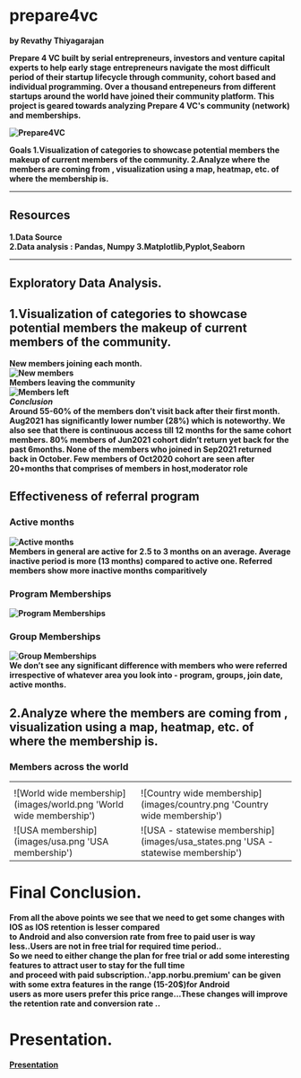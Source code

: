 # prepare4vc
<b> by Revathy Thiyagarajan  

Prepare 4 VC built by serial entrepreneurs, investors and venture capital experts to help early stage entrepreneurs navigate the 
most difficult period of their startup lifecycle through community, cohort based and individual programming.
Over a thousand entrepeneurs from different startups around the world have joined their community platform.
This project is geared towards analyzing Prepare 4 VC's community (network) and memberships.

![Prepare4VC](images/prepare4vc.jpg 'Prepare4VC')   


Goals
1.Visualization of categories to showcase potential members the makeup of current members of the community.
2.Analyze where the members are coming from , visualization using a map, heatmap, etc. of where the membership is.
  
*** 

## Resources
1.Data Source   
2.Data analysis : Pandas, Numpy
3.Matplotlib,Pyplot,Seaborn
  
***
## Exploratory Data Analysis.  

## 1.Visualization of categories to showcase potential members the makeup of current members of the community.  
 
<b>New members joining each month.  
![New members](images/joindate.png 'New members')  
<b>Members leaving the community  
![Members left](images/lastvisittime.png 'Members left')  
***Conclusion***  
Around 55-60% of the members don’t visit back after their first month.
Aug2021 has significantly lower number (28%) which is noteworthy.
We also see that there is continuous access till 12 months for the same cohort members.
80% members of Jun2021 cohort didn’t return yet back for the past 6months.
None of the members who joined in Sep2021 returned back in October. 
Few members of Oct2020 cohort are seen after 20+months that comprises of members in host,moderator role

## Effectiveness of referral program  
### Active months  
![Active months](images/active.png 'Active months')   
Members in general are active for 2.5 to 3 months on an average.
Average inactive period is more (13 months) compared to active one.
Referred members show more inactive months comparitively

### Program Memberships
![Program Memberships](images/program_compare.png 'Program Memberships')  

### Group Memberships
![Group Memberships](images/groups_compare.png 'Group Memberships')  
We don’t see any significant difference with members who were referred irrespective of whatever area you look into - program, groups, join date, active months.  

## 2.Analyze where the members are coming from , visualization using a map, heatmap, etc. of where the membership is.  

### Members across the world  
<table>
<th>
<tr>
<td>![World wide membership](images/world.png 'World wide membership') </td>
<td>![Country wide membership](images/country.png 'Country wide membership') </td>
</tr>
<tr>
<td>![USA membership](images/usa.png 'USA membership') </td>
<td>![USA - statewise membership](images/usa_states.png 'USA - statewise membership') </td>
</tr>
</table>

# Final Conclusion.   
From all the above points we see that we need to get some changes with IOS as IOS retention is lesser compared  
to Android and also conversion rate from free to paid user is way less..Users are not in free trial for required time period..  
So we need to either change the plan for free trial or add some interesting features to attract user to stay for the full time  
and proceed with paid subscription..'app.norbu.premium' can be given with some extra features in the range (15-20$)for Android  
users as more users prefer this price range...These changes will improve the retention rate and conversion rate ..

 # Presentation.  
 [Presentation](https://docs.google.com/presentation/d/1kP_OW7dlzC85_vj1VnEM1rtyPvFN04u-/edit?usp=sharing&ouid=113662054605653502082&rtpof=true&sd=true)




